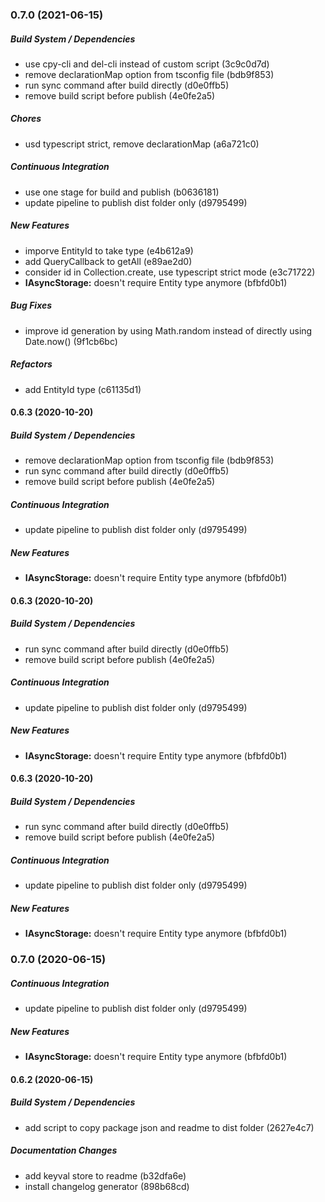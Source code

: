 ### 0.7.0 (2021-06-15)

##### Build System / Dependencies

*  use cpy-cli and del-cli instead of custom script (3c9c0d7d)
*  remove declarationMap option from tsconfig file (bdb9f853)
*  run sync command after build directly (d0e0ffb5)
*  remove build script before publish (4e0fe2a5)

##### Chores

*  usd typescript strict, remove declarationMap (a6a721c0)

##### Continuous Integration

*  use one stage for build and publish (b0636181)
*  update pipeline to publish dist folder only (d9795499)

##### New Features

*  imporve EntityId to take type (e4b612a9)
*  add QueryCallback to getAll (e89ae2d0)
*  consider id in Collection.create, use typescript strict mode (e3c71722)
* **IAsyncStorage:**  doesn't require Entity type anymore (bfbfd0b1)

##### Bug Fixes

*  improve id generation by using Math.random instead of directly using Date.now() (9f1cb6bc)

##### Refactors

*  add EntityId type (c61135d1)

#### 0.6.3 (2020-10-20)

##### Build System / Dependencies

*  remove declarationMap option from tsconfig file (bdb9f853)
*  run sync command after build directly (d0e0ffb5)
*  remove build script before publish (4e0fe2a5)

##### Continuous Integration

*  update pipeline to publish dist folder only (d9795499)

##### New Features

* **IAsyncStorage:**  doesn't require Entity type anymore (bfbfd0b1)

#### 0.6.3 (2020-10-20)

##### Build System / Dependencies

*  run sync command after build directly (d0e0ffb5)
*  remove build script before publish (4e0fe2a5)

##### Continuous Integration

*  update pipeline to publish dist folder only (d9795499)

##### New Features

* **IAsyncStorage:**  doesn't require Entity type anymore (bfbfd0b1)

#### 0.6.3 (2020-10-20)

##### Build System / Dependencies

*  run sync command after build directly (d0e0ffb5)
*  remove build script before publish (4e0fe2a5)

##### Continuous Integration

*  update pipeline to publish dist folder only (d9795499)

##### New Features

* **IAsyncStorage:**  doesn't require Entity type anymore (bfbfd0b1)

### 0.7.0 (2020-06-15)

##### Continuous Integration

*  update pipeline to publish dist folder only (d9795499)

##### New Features

* **IAsyncStorage:**  doesn't require Entity type anymore (bfbfd0b1)

#### 0.6.2 (2020-06-15)

##### Build System / Dependencies

*  add script to copy package json and readme to dist folder (2627e4c7)

##### Documentation Changes

*  add keyval store to readme (b32dfa6e)
*  install changelog generator (898b68cd)
